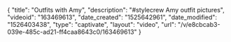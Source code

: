 {
    "title": "Outfits with Amy",
    "description": "#stylecrew Amy outfit pictures",
    "videoid": "163469613",
    "date_created": "1525642961",
    "date_modified": "1526403438",
    "type": "captivate",
    "layout": "video",
    "url": "\/v\/e8cbcab3-039e-485c-ad21-ff4caa8643c0\/163469613"
}